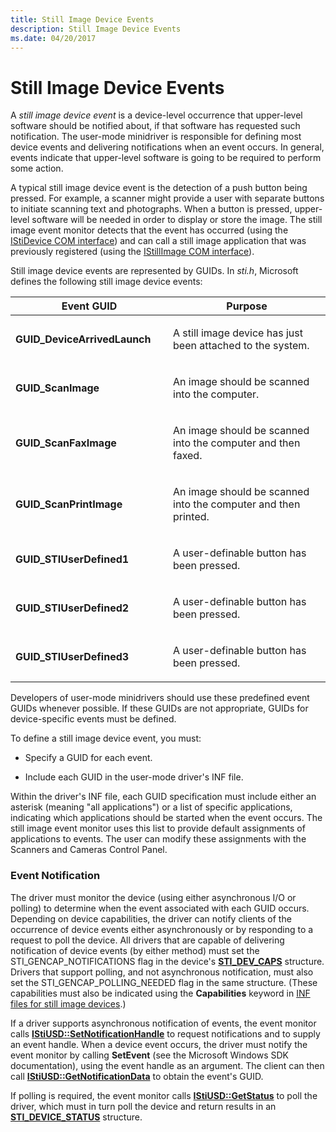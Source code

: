 ```yaml
---
title: Still Image Device Events
description: Still Image Device Events
ms.date: 04/20/2017
---
```


# Still Image Device Events





A *still image device event* is a device-level occurrence that upper-level software should be notified about, if that software has requested such notification. The user-mode minidriver is responsible for defining most device events and delivering notifications when an event occurs. In general, events indicate that upper-level software is going to be required to perform some action.

A typical still image device event is the detection of a push button being pressed. For example, a scanner might provide a user with separate buttons to initiate scanning text and photographs. When a button is pressed, upper-level software will be needed in order to display or store the image. The still image event monitor detects that the event has occurred (using the [IStiDevice COM interface](istidevice-com-interface.md)) and can call a still image application that was previously registered (using the [IStillImage COM interface](istillimage-com-interface.md)).

Still image device events are represented by GUIDs. In *sti.h*, Microsoft defines the following still image device events:

<table>
<colgroup>
<col width="50%" />
<col width="50%" />
</colgroup>
<thead>
<tr class="header">
<th>Event GUID</th>
<th>Purpose</th>
</tr>
</thead>
<tbody>
<tr class="odd">
<td><p><strong>GUID_DeviceArrivedLaunch</strong></p></td>
<td><p>A still image device has just been attached to the system.</p></td>
</tr>
<tr class="even">
<td><p><strong>GUID_ScanImage</strong></p></td>
<td><p>An image should be scanned into the computer.</p></td>
</tr>
<tr class="odd">
<td><p><strong>GUID_ScanFaxImage</strong></p></td>
<td><p>An image should be scanned into the computer and then faxed.</p></td>
</tr>
<tr class="even">
<td><p><strong>GUID_ScanPrintImage</strong></p></td>
<td><p>An image should be scanned into the computer and then printed.</p></td>
</tr>
<tr class="odd">
<td><p><strong>GUID_STIUserDefined1</strong></p></td>
<td><p>A user-definable button has been pressed.</p></td>
</tr>
<tr class="even">
<td><p><strong>GUID_STIUserDefined2</strong></p></td>
<td><p>A user-definable button has been pressed.</p></td>
</tr>
<tr class="odd">
<td><p><strong>GUID_STIUserDefined3</strong></p></td>
<td><p>A user-definable button has been pressed.</p></td>
</tr>
</tbody>
</table>

 

Developers of user-mode minidrivers should use these predefined event GUIDs whenever possible. If these GUIDs are not appropriate, GUIDs for device-specific events must be defined.

To define a still image device event, you must:

-   Specify a GUID for each event.

-   Include each GUID in the user-mode driver's INF file.

Within the driver's INF file, each GUID specification must include either an asterisk (meaning "all applications") or a list of specific applications, indicating which applications should be started when the event occurs. The still image event monitor uses this list to provide default assignments of applications to events. The user can modify these assignments with the Scanners and Cameras Control Panel.

### Event Notification

The driver must monitor the device (using either asynchronous I/O or polling) to determine when the event associated with each GUID occurs. Depending on device capabilities, the driver can notify clients of the occurrence of device events either asynchronously or by responding to a request to poll the device. All drivers that are capable of delivering notification of device events (by either method) must set the STI\_GENCAP\_NOTIFICATIONS flag in the device's [**STI\_DEV\_CAPS**](/windows-hardware/drivers/ddi/sti/ns-sti-_sti_dev_caps) structure. Drivers that support polling, and not asynchronous notification, must also set the STI\_GENCAP\_POLLING\_NEEDED flag in the same structure. (These capabilities must also be indicated using the **Capabilities** keyword in [INF files for still image devices](inf-files-for-still-image-devices.md).)

If a driver supports asynchronous notification of events, the event monitor calls [**IStiUSD::SetNotificationHandle**](/windows-hardware/drivers/ddi/stiusd/nf-stiusd-istiusd-setnotificationhandle) to request notifications and to supply an event handle. When a device event occurs, the driver must notify the event monitor by calling **SetEvent** (see the Microsoft Windows SDK documentation), using the event handle as an argument. The client can then call [**IStiUSD::GetNotificationData**](/windows-hardware/drivers/ddi/stiusd/nf-stiusd-istiusd-getnotificationdata) to obtain the event's GUID.

If polling is required, the event monitor calls [**IStiUSD::GetStatus**](/windows-hardware/drivers/ddi/stiusd/nf-stiusd-istiusd-getstatus) to poll the driver, which must in turn poll the device and return results in an [**STI\_DEVICE\_STATUS**](/windows-hardware/drivers/ddi/sti/ns-sti-_sti_device_status) structure.

 

